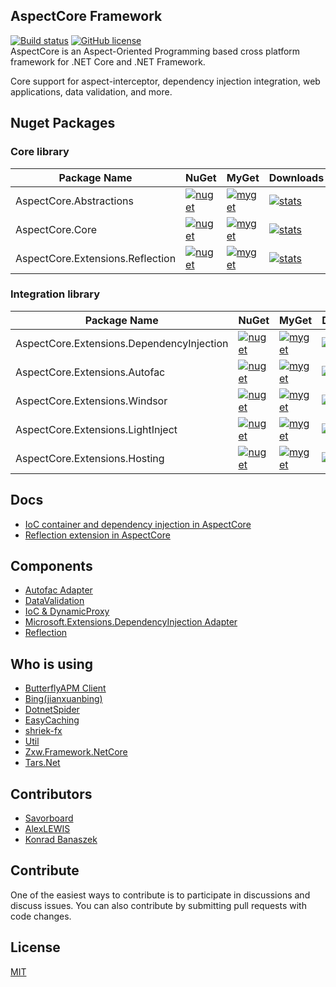 ## AspectCore Framework
[![Build status](https://ci.appveyor.com/api/projects/status/1awhaosnfcjbad77?svg=true)](https://ci.appveyor.com/project/liuhaoyang/aspectcore-framework)
[![GitHub license](https://img.shields.io/badge/license-MIT-blue.svg)](https://github.com/dotnetcore/AspectCore/blob/dev/LICENSE)  
AspectCore is an Aspect-Oriented Programming based cross platform framework for .NET Core and .NET Framework.  
  
Core support for aspect-interceptor, dependency injection integration, web applications, data validation, and more.

## Nuget Packages

### Core library
| Package Name |  NuGet | MyGet | Downloads  |
|--------------|  ------- |  ------- |  ----  |
| AspectCore.Abstractions  | [![nuget](https://img.shields.io/nuget/v/AspectCore.Abstractions.svg?style=flat-square)](https://www.nuget.org/packages/AspectCore.Abstractions) | [![myget](https://img.shields.io/myget/aspectcore/vpre/AspectCore.Abstractions.svg?style=flat-square)](https://www.myget.org/feed/aspectcore/package/nuget/AspectCore.Abstractions) | [![stats](https://img.shields.io/nuget/dt/AspectCore.Abstractions.svg?style=flat-square)](https://www.nuget.org/stats/packages/AspectCore.Abstractions?groupby=Version) |
| AspectCore.Core  | [![nuget](https://img.shields.io/nuget/v/AspectCore.Core.svg?style=flat-square)](https://www.nuget.org/packages/AspectCore.Core) | [![myget](https://img.shields.io/myget/aspectcore/vpre/AspectCore.Core.svg?style=flat-square)](https://www.myget.org/feed/aspectcore/package/nuget/AspectCore.Core) | [![stats](https://img.shields.io/nuget/dt/AspectCore.Core.svg?style=flat-square)](https://www.nuget.org/stats/packages/AspectCore.Core?groupby=Version)  |
| AspectCore.Extensions.Reflection  | [![nuget](https://img.shields.io/nuget/v/AspectCore.Extensions.Reflection.svg?style=flat-square)](https://www.nuget.org/packages/AspectCore.Extensions.Reflection) | [![myget](https://img.shields.io/myget/aspectcore/vpre/AspectCore.Extensions.Reflection.svg?style=flat-square)](https://www.myget.org/feed/aspectcore/package/nuget/AspectCore.Extensions.Reflection) | [![stats](https://img.shields.io/nuget/dt/AspectCore.Extensions.Reflection.svg?style=flat-square)](https://www.nuget.org/stats/packages/AspectCore.Extensions.Reflection?groupby=Version)   |

### Integration library
| Package Name |  NuGet | MyGet | Downloads |
|--------------|  ------- |  ------- |  ---- |
| AspectCore.Extensions.DependencyInjection  | [![nuget](https://img.shields.io/nuget/v/AspectCore.Extensions.DependencyInjection.svg?style=flat-square)](https://www.nuget.org/packages/AspectCore.Extensions.DependencyInjection) | [![myget](https://img.shields.io/myget/aspectcore/vpre/AspectCore.Extensions.DependencyInjection.svg?style=flat-square)](https://www.myget.org/feed/aspectcore/package/nuget/AspectCore.Extensions.DependencyInjection) | [![stats](https://img.shields.io/nuget/dt/AspectCore.Extensions.DependencyInjection.svg?style=flat-square)](https://www.nuget.org/stats/packages/AspectCore.Extensions.DependencyInjection?groupby=Version) |
| AspectCore.Extensions.Autofac  | [![nuget](https://img.shields.io/nuget/v/AspectCore.Extensions.Autofac.svg?style=flat-square)](https://www.nuget.org/packages/AspectCore.Extensions.Autofac) | [![myget](https://img.shields.io/myget/aspectcore/vpre/AspectCore.Extensions.Autofac.svg?style=flat-square)](https://www.myget.org/feed/aspectcore/package/nuget/AspectCore.Extensions.Autofac) | [![stats](https://img.shields.io/nuget/dt/AspectCore.Extensions.Autofac.svg?style=flat-square)](https://www.nuget.org/stats/packages/AspectCore.Extensions.Autofac?groupby=Version) |
| AspectCore.Extensions.Windsor  | [![nuget](https://img.shields.io/nuget/v/AspectCore.Extensions.Windsor.svg?style=flat-square)](https://www.nuget.org/packages/AspectCore.Extensions.Windsor) | [![myget](https://img.shields.io/myget/aspectcore/vpre/AspectCore.Extensions.Windsor.svg?style=flat-square)](https://www.myget.org/feed/aspectcore/package/nuget/AspectCore.Extensions.Windsor) | [![stats](https://img.shields.io/nuget/dt/AspectCore.Extensions.Windsor.svg?style=flat-square)](https://www.nuget.org/stats/packages/AspectCore.Extensions.Windsor?groupby=Version) |
| AspectCore.Extensions.LightInject  | [![nuget](https://img.shields.io/nuget/v/AspectCore.Extensions.LightInject.svg?style=flat-square)](https://www.nuget.org/packages/AspectCore.Extensions.LightInject) | [![myget](https://img.shields.io/myget/aspectcore/vpre/AspectCore.Extensions.LightInject.svg?style=flat-square)](https://www.myget.org/feed/aspectcore/package/nuget/AspectCore.Extensions.LightInject) | [![stats](https://img.shields.io/nuget/dt/AspectCore.Extensions.LightInject.svg?style=flat-square)](https://www.nuget.org/stats/packages/AspectCore.Extensions.LightInject?groupby=Version) |
| AspectCore.Extensions.Hosting  | [![nuget](https://img.shields.io/nuget/v/AspectCore.Extensions.Hosting.svg?style=flat-square)](https://www.nuget.org/packages/AspectCore.Extensions.Hosting) | [![myget](https://img.shields.io/myget/aspectcore/vpre/AspectCore.Extensions.Hosting.svg?style=flat-square)](https://www.myget.org/feed/aspectcore/package/nuget/AspectCore.Extensions.Hosting) | [![stats](https://img.shields.io/nuget/dt/AspectCore.Extensions.Hosting.svg?style=flat-square)](https://www.nuget.org/stats/packages/AspectCore.Extensions.Hosting?groupby=Version) |

## Docs
* [IoC container and dependency injection in AspectCore](https://github.com/dotnetcore/AspectCore-Framework/blob/master/docs/injector.md)  
* [Reflection extension in AspectCore](https://github.com/dotnetcore/AspectCore-Framework/blob/master/docs/reflection-extensions.md)

## Components  
* [Autofac Adapter](https://github.com/dotnetcore/AspectCore-Framework/tree/master/src/AspectCore.Extensions.Autofac)
* [DataValidation](https://github.com/dotnetcore/AspectCore-Framework/tree/master/src/AspectCore.Extensions.DataValidation)
* [IoC & DynamicProxy](https://github.com/dotnetcore/AspectCore-Framework/tree/master/src/AspectCore.Core)
* [Microsoft.Extensions.DependencyInjection Adapter](https://github.com/dotnetcore/AspectCore-Framework/tree/master/src/AspectCore.Extensions.DependencyInjection)
* [Reflection](https://github.com/dotnetcore/AspectCore-Framework/tree/master/src/AspectCore.Extensions.Reflection)   

## Who is using
* [ButterflyAPM Client](https://github.com/ButterflyAPM/butterfly-csharp)
* [Bing(jianxuanbing)](https://github.com/jianxuanbing/Bing)
* [DotnetSpider](https://github.com/dotnetcore/DotnetSpider)
* [EasyCaching](https://github.com/catcherwong/EasyCaching)
* [shriek-fx](https://github.com/ElderJames/shriek-fx)   
* [Util](https://github.com/dotnetcore/Util)
* [Zxw.Framework.NetCore](https://github.com/VictorTzeng/Zxw.Framework.NetCore)
* [Tars.Net](https://github.com/TarsNET)

## Contributors
* [Savorboard](https://github.com/yuleyule66)  
* [AlexLEWIS](https://github.com/alexinea)
* [Konrad Banaszek](https://github.com/thecorrado)

## Contribute
One of the easiest ways to contribute is to participate in discussions and discuss issues. You can also contribute by submitting pull requests with code changes.

## License
[MIT](https://github.com/dotnetcore/AspectCore-Framework/blob/master/LICENSE)
